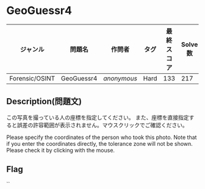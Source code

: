 # GeoGuessr4

|ジャンル|問題名|作問者|タグ|最終スコア|Solve数|
|---|---|---|---|---|---|
|Forensic/OSINT|GeoGuessr4|*anonymous*|Hard|133|217|
## Description(問題文)

この写真を撮っている人の座標を指定してください。
また、座標を直接指定すると誤差の許容範囲が表示されません。マウスクリックでご確認ください。

Please specify the coordinates of the person who took this photo.
Note that if you enter the coordinates directly, the tolerance zone will not be shown. Please check it by clicking with the mouse.

## Flag

``

